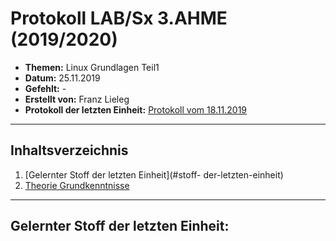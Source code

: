 # Protokoll LAB/Sx 3.AHME (2019/2020)

* **Themen:** Linux Grundlagen Teil1
* **Datum:** 25.11.2019
* **Gefehlt:** -
* **Erstellt von:** Franz Lieleg
* **Protokoll der letzten Einheit:** [Protokoll vom 18.11.2019](https://github.com/HTLMechatronics/m17-3ahme-la1-sx/blob/liefrm17/SxLab%20Protokolle/1.Lab_Protokoll_18.11.2019_liefrm17.md)
-------------------------------------------------------------------------------------------------------------------------------------------

## Inhaltsverzeichnis

1. [Gelernter Stoff der letzten Einheit](#stoff- der-letzten-einheit)
1. [Theorie Grundkenntnisse](#theorie-grundkenntnisse)
  
  
  
-------------------------------------------------------------------------------------------------------------------------------------------
  
  ## Gelernter Stoff der letzten Einheit:
